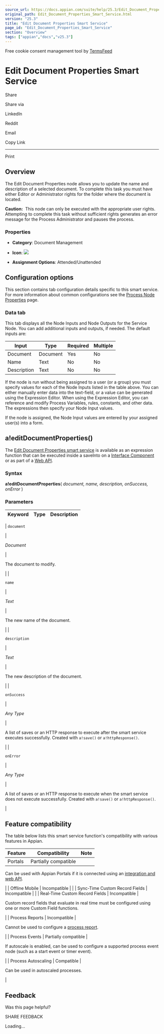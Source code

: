 ```yaml
---
source_url: https://docs.appian.com/suite/help/25.3/Edit_Document_Properties_Smart_Service.html
original_path: Edit_Document_Properties_Smart_Service.html
version: "25.3"
title: "Edit Document Properties Smart Service"
page_id: "Edit_Document_Properties_Smart_Service"
section: "Overview"
tags: ["appian","docs","v25.3"]
---
```



Free cookie consent management tool by [TermsFeed](https://www.termsfeed.com/)

# Edit Document Properties Smart Service

Share

Share via

LinkedIn

Reddit

Email

Copy Link

* * *

Print

## Overview

The Edit Document Properties node allows you to update the name and description of a selected document. To complete this task you must have either Editor or Administrator rights for the folder where the document is located.

**Caution:**  This node can only be executed with the appropriate user rights. Attempting to complete this task without sufficient rights generates an error message for the Process Administrator and pauses the process.

### Properties

-   **Category**: Document Management

-   **Icon**: ![](images/Smart_Service_Icons/Edit_Document_Properties.png)

-   **Assignment Options**: Attended/Unattended

## Configuration options

This section contains tab configuration details specific to this smart service. For more information about common configurations see the [Process Node Properties](Process_Node_and_Smart_Service_Properties.html) page.

### Data tab

This tab displays all the Node Inputs and Node Outputs for the Service Node. You can add additional inputs and outputs, if needed. The default inputs are:

| Input | Type | Required | Multiple |
| --- | --- | --- | --- |
| Document | Document | Yes | No |
| Name | Text | No | No |
| Description | Text | No | No |

If the node is run without being assigned to a user (or a group) you must specify values for each of the Node Inputs listed in the table above. You can either manually enter data into the text-field, or a value can be generated using the Expression Editor. When using the Expression Editor, you can reference and modify Process Variables, rules, constants, and other data. The expressions then specify your Node Input values.

If the node is assigned, the Node Input values are entered by your assigned user(s) into a form.

## a!editDocumentProperties()

The [Edit Document Properties smart service](#) is available as an expression function that can be executed inside a saveInto on a [Interface Component](executing_smart_services.html) or as part of a [Web API](Web_APIs.html).

### Syntax

**a!editDocumentProperties**( _document, name, description, onSuccess, onError_ )

### Parameters

| Keyword | Type | Description |
| --- | --- | --- |
|
`document`

 |

_Document_

 |

The document to modify.

 |
|

`name`

 |

_Text_

 |

The new name of the document.

 |
|

`description`

 |

_Text_

 |

The new description of the document.

 |
|

`onSuccess`

 |

_Any Type_

 |

A list of saves or an HTTP response to execute after the smart service executes successfully. Created with `a!save()` or `a!httpResponse()`.

 |
|

`onError`

 |

_Any Type_

 |

A list of saves or an HTTP response to execute when the smart service does not execute successfully. Created with `a!save()` or `a!httpResponse()`.

 |

## Feature compatibility

The table below lists this smart service function's compatibility with various features in Appian.

| Feature | Compatibility | Note |
| --- | --- | --- |
| Portals | Partially compatible |
Can be used with Appian Portals if it is connected using an [integration and web API](portals-design.html#using-partially-compatible-functions-and-objects-in-a-portal).

 |
| Offline Mobile | Incompatible |  |
| Sync-Time Custom Record Fields | Incompatible |  |
| Real-Time Custom Record Fields | Incompatible |

Custom record fields that evaluate in real time must be configured using one or more Custom Field functions.

 |
| Process Reports | Incompatible |

Cannot be used to configure a [process report](Process_Reports.html).

 |
| Process Events | Partially compatible |

If autoscale is enabled, can be used to configure a supported process event node (such as a start event or timer event).

 |
| Process Autoscaling | Compatible |

Can be used in autoscaled processes.

 |

## Feedback

Was this page helpful?

SHARE FEEDBACK

Loading...